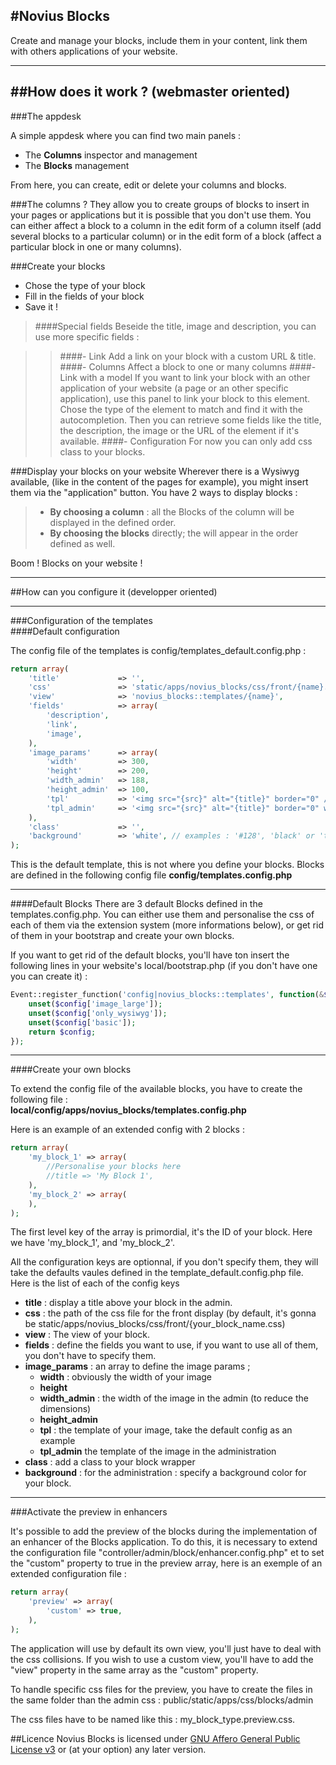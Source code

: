 #Novius Blocks
---
Create and manage your blocks, include them in your content, link them with others applications of your website.

---
##How does it work ? (webmaster oriented)
---
###The appdesk

A simple appdesk where you can find two main panels :
- The **Columns** inspector and management
- The **Blocks** management

From here, you can create, edit or delete your columns and blocks.

###The columns ?
They allow you to create groups of blocks to insert in your pages or applications but it is possible that you don't use them.
You can either affect a block to a column in the edit form of a column itself (add several blocks to a particular column) or in the edit form of a block (affect a particular block in one or many columns).

###Create your blocks
- Chose the type of your block
- Fill in the fields of your block
- Save it !

>####Special fields
>Beseide the title, image and description, you can use more specific fields :

>>####- Link
>>Add a link on your block with a custom URL & title.
>>####- Columns
>>Affect a block to one or many columns
>>####- Link with a model
>>If you want to link your block with an other application of your website (a page or an other specific application), use this panel to link your block to this element. Chose the type of the element to match and find it with the autocompletion. Then you can retrieve some fields like the title, the description, the image or the URL of the element if it's available.
>>####- Configuration
>>For now you can only add css class to your blocks.

###Display your blocks on your website
Wherever there is a Wysiwyg available, (like in the content of the pages for example), you might insert them via the "application" button. You have 2 ways to display blocks :
>- **By choosing a column** : all the Blocks of the column will be displayed in the defined order.
>- **By choosing the blocks** directly; the will appear in the order defined as well.

Boom ! Blocks on your website !

---

##How can you configure it (developper oriented)

---

###Configuration of the templates
<br>
####Default configuration

The config file of the templates is config/templates_default.config.php :

```php
return array(
    'title'             => '',
    'css'               => 'static/apps/novius_blocks/css/front/{name}.css',
    'view'              => 'novius_blocks::templates/{name}',
    'fields'            => array(
        'description',
        'link',
        'image',
    ),
    'image_params'      => array(
        'width'         => 300,
        'height'        => 200,
        'width_admin'   => 188,
        'height_admin'  => 100,
        'tpl'           => '<img src="{src}" alt="{title}" border="0" />',
        'tpl_admin'     => '<img src="{src}" alt="{title}" border="0" width="{width}" height="{height}" />',
    ),
    'class'             => '',
    'background'        => 'white', // examples : '#128', 'black' or 'transparent'
);
```
This is the default template, this is not where you define your blocks. Blocks are defined in the following config file **config/templates.config.php**

---

####Default Blocks
There are 3 default Blocks defined in the templates.config.php. You can either use them and personalise the css of each of them via the extension system (more informations below), or get rid of them in your bootstrap and create your own blocks.
<p>If you want to get rid of the default blocks, you'll have ton insert the following lines in your website's local/bootstrap.php (if you don't have one you can create it) :</p>

```php
Event::register_function('config|novius_blocks::templates', function(&$config) {
    unset($config['image_large']);
    unset($config['only_wysiwyg']);
    unset($config['basic']);
    return $config;
});
```

---
####Create your own blocks

To extend the config file of the available blocks, you have to create the following file :<br>
**local/config/apps/novius_blocks/templates.config.php**
<br>

Here is an example of an extended config with 2 blocks :

```php
return array(
    'my_block_1' => array(
        //Personalise your blocks here
        //title => 'My Block 1',
    ),
    'my_block_2' => array(
    ),
);
```
<p>The first level key of the array is primordial, it's the ID of your block. Here we have 'my_block_1', and 'my_block_2'.</p>
<p>All the configuration keys are optionnal, if you don't specify them, they will take the defaults vaules defined in the template_default.config.php file. Here is the list of each of the config keys</p>

- **title** : display a title above your block in the admin.
- **css** : the path of the css file for the front display (by default, it's gonna be static/apps/novius_blocks/css/front/{your_block_name.css)
- **view** : The view of your block.
- **fields** : define the fields you want to use, if you want to use all of them, you don't have to specify them.
- **image_params** : an array to define the image params ;
    - **width** : obviously the width of your image
    - **height**
    - **width_admin** : the width of the image in the admin (to reduce the dimensions)
    - **height_admin**
    - **tpl** : the template of your image, take the default config as an example
    - **tpl_admin** the template of the image in the administration
- **class** : add a class to your block wrapper
- **background** : for the administration : specify a background color for your block.

---

###Activate the preview in enhancers

It's possible to add the preview of the blocks during the implementation of an enhancer of the Blocks application.
To do this, it is necessary to extend the configuration file "controller/admin/block/enhancer.config.php" et to set the "custom" property to true in the preview array, here is an exemple of an extended configuration file :

```php
return array(
    'preview' => array(
        'custom' => true,
    ),
);
```

The application will use by default its own view, you'll just have to deal with the css collisions.
If you wish to use a custom view, you'll have to add the "view" property in the same array as the "custom" property.

To handle specific css files for the preview, you have to create the files in the same folder than the admin css : public/static/apps/css/blocks/admin

The css files have to be named like this : my_block_type.preview.css.

##Licence
Novius Blocks is licensed under [GNU Affero General Public License v3](http://www.gnu.org/licenses/agpl-3.0.html) or (at your option) any later version.